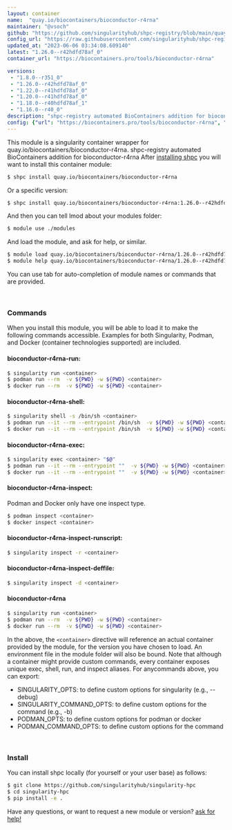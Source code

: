 ```yaml
---
layout: container
name:  "quay.io/biocontainers/bioconductor-r4rna"
maintainer: "@vsoch"
github: "https://github.com/singularityhub/shpc-registry/blob/main/quay.io/biocontainers/bioconductor-r4rna/container.yaml"
config_url: "https://raw.githubusercontent.com/singularityhub/shpc-registry/main/quay.io/biocontainers/bioconductor-r4rna/container.yaml"
updated_at: "2023-06-06 03:34:08.609140"
latest: "1.26.0--r42hdfd78af_0"
container_url: "https://biocontainers.pro/tools/bioconductor-r4rna"

versions:
 - "1.8.0--r351_0"
 - "1.26.0--r42hdfd78af_0"
 - "1.22.0--r41hdfd78af_0"
 - "1.20.0--r41hdfd78af_0"
 - "1.18.0--r40hdfd78af_1"
 - "1.16.0--r40_0"
description: "shpc-registry automated BioContainers addition for bioconductor-r4rna"
config: {"url": "https://biocontainers.pro/tools/bioconductor-r4rna", "maintainer": "@vsoch", "description": "shpc-registry automated BioContainers addition for bioconductor-r4rna", "latest": {"1.26.0--r42hdfd78af_0": "sha256:27d61714ed25334386803cc1f02e4f28d56736f48a5d6b0d5632b98af771690f"}, "tags": {"1.8.0--r351_0": "sha256:7542b582d5c2f168665d11c33f11d63a0f614bd1899a770b51b65cd0408a927d", "1.26.0--r42hdfd78af_0": "sha256:27d61714ed25334386803cc1f02e4f28d56736f48a5d6b0d5632b98af771690f", "1.22.0--r41hdfd78af_0": "sha256:9add2f6ece2d5b88922b86ad44d44bb415ca964206d8c9e74e4061fc481e93e7", "1.20.0--r41hdfd78af_0": "sha256:805df30143babe9003b2fb83f5c329ac1b72fa336ca6143f9471a15ac3a64ee3", "1.18.0--r40hdfd78af_1": "sha256:8f944e089a9f422430f5ed598dbdeab74f3f8cada81f52533add43251ce15c6f", "1.16.0--r40_0": "sha256:959727ff43fe3e00785b351873486eff2e6112caae30b502189f16358ea347d6"}, "docker": "quay.io/biocontainers/bioconductor-r4rna"}
---
```


This module is a singularity container wrapper for quay.io/biocontainers/bioconductor-r4rna.
shpc-registry automated BioContainers addition for bioconductor-r4rna
After [installing shpc](#install) you will want to install this container module:


```bash
$ shpc install quay.io/biocontainers/bioconductor-r4rna
```

Or a specific version:

```bash
$ shpc install quay.io/biocontainers/bioconductor-r4rna:1.26.0--r42hdfd78af_0
```

And then you can tell lmod about your modules folder:

```bash
$ module use ./modules
```

And load the module, and ask for help, or similar.

```bash
$ module load quay.io/biocontainers/bioconductor-r4rna/1.26.0--r42hdfd78af_0
$ module help quay.io/biocontainers/bioconductor-r4rna/1.26.0--r42hdfd78af_0
```

You can use tab for auto-completion of module names or commands that are provided.

<br>

### Commands

When you install this module, you will be able to load it to make the following commands accessible.
Examples for both Singularity, Podman, and Docker (container technologies supported) are included.

#### bioconductor-r4rna-run:

```bash
$ singularity run <container>
$ podman run --rm  -v ${PWD} -w ${PWD} <container>
$ docker run --rm  -v ${PWD} -w ${PWD} <container>
```

#### bioconductor-r4rna-shell:

```bash
$ singularity shell -s /bin/sh <container>
$ podman run --it --rm --entrypoint /bin/sh  -v ${PWD} -w ${PWD} <container>
$ docker run --it --rm --entrypoint /bin/sh  -v ${PWD} -w ${PWD} <container>
```

#### bioconductor-r4rna-exec:

```bash
$ singularity exec <container> "$@"
$ podman run --it --rm --entrypoint ""  -v ${PWD} -w ${PWD} <container> "$@"
$ docker run --it --rm --entrypoint ""  -v ${PWD} -w ${PWD} <container> "$@"
```

#### bioconductor-r4rna-inspect:

Podman and Docker only have one inspect type.

```bash
$ podman inspect <container>
$ docker inspect <container>
```

#### bioconductor-r4rna-inspect-runscript:

```bash
$ singularity inspect -r <container>
```

#### bioconductor-r4rna-inspect-deffile:

```bash
$ singularity inspect -d <container>
```



#### bioconductor-r4rna

```bash
$ singularity run <container>
$ podman run --rm  -v ${PWD} -w ${PWD} <container>
$ docker run --rm  -v ${PWD} -w ${PWD} <container>
```


In the above, the `<container>` directive will reference an actual container provided
by the module, for the version you have chosen to load. An environment file in the
module folder will also be bound. Note that although a container
might provide custom commands, every container exposes unique exec, shell, run, and
inspect aliases. For anycommands above, you can export:

 - SINGULARITY_OPTS: to define custom options for singularity (e.g., --debug)
 - SINGULARITY_COMMAND_OPTS: to define custom options for the command (e.g., -b)
 - PODMAN_OPTS: to define custom options for podman or docker
 - PODMAN_COMMAND_OPTS: to define custom options for the command

<br>

### Install

You can install shpc locally (for yourself or your user base) as follows:

```bash
$ git clone https://github.com/singularityhub/singularity-hpc
$ cd singularity-hpc
$ pip install -e .
```

Have any questions, or want to request a new module or version? [ask for help!](https://github.com/singularityhub/singularity-hpc/issues)